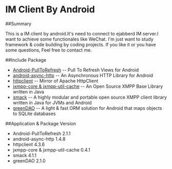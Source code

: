 # IM Client By Android

##Summary

This is a IM client by android.It's need to connect to ejabberd IM server.I want to achieve some functionales like WeChat.
I'm just want to study framework & code building by coding projects.
If you like it or you have some questions, Feel free to contact me.

##Include Package

* [Android-PullToRefresh](https://github.com/chrisbanes/Android-PullToRefresh) -- Pull To Refresh Views for Android
* [android-async-http](https://github.com/loopj/android-async-http) -- An Asynchronous HTTP Library for Android
* [httpclient](https://github.com/apache/httpclient) -- Mirror of Apache HttpClient
* [jxmpp-core & jxmpp-util-cache](https://github.com/igniterealtime/jxmpp) -- An Open Source XMPP Base Library written in Java
* [smack](https://github.com/igniterealtime/Smack) -- A highly modular and portable open source XMPP client library written in Java for JVMs and Android
* [greenDAO](https://github.com/greenrobot/greenDAO) -- A light & fast ORM solution for Android that maps objects to SQLite databases

##Application & Package Version

* Android-PullToRefresh 2.1.1
* android-async-http 1.4.8
* httpclient 4.3.6
* jxmpp-core & jxmpp-util-cache 0.4.1
* smack 4.1.1
* greenDAO 2.1.0
